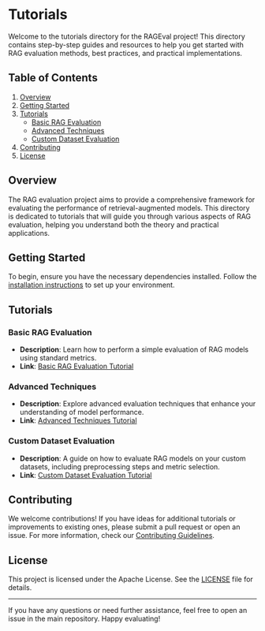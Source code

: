 # Tutorials

Welcome to the tutorials directory for the RAGEval project! This directory contains step-by-step guides and resources to help you get started with RAG evaluation methods, best practices, and practical implementations.


## Table of Contents

1. [Overview](#overview)
2. [Getting Started](#getting-started)
3. [Tutorials](#tutorials)
   - [Basic RAG Evaluation](#basic-rag-evaluation)
   - [Advanced Techniques](#advanced-techniques)
   - [Custom Dataset Evaluation](#custom-dataset-evaluation)
4. [Contributing](#contributing)
5. [License](#license)

## Overview

The RAG evaluation project aims to provide a comprehensive framework for evaluating the performance of retrieval-augmented models. This directory is dedicated to tutorials that will guide you through various aspects of RAG evaluation, helping you understand both the theory and practical applications.

## Getting Started

To begin, ensure you have the necessary dependencies installed. Follow the [installation instructions](../INSTALL.md) to set up your environment.

## Tutorials

### Basic RAG Evaluation

- **Description**: Learn how to perform a simple evaluation of RAG models using standard metrics.
- **Link**: [Basic RAG Evaluation Tutorial](basic_rag_evaluation.md)

### Advanced Techniques

- **Description**: Explore advanced evaluation techniques that enhance your understanding of model performance.
- **Link**: [Advanced Techniques Tutorial](advanced_techniques.md)

### Custom Dataset Evaluation

- **Description**: A guide on how to evaluate RAG models on your custom datasets, including preprocessing steps and metric selection.
- **Link**: [Custom Dataset Evaluation Tutorial](custom_dataset_evaluation.md)

## Contributing

We welcome contributions! If you have ideas for additional tutorials or improvements to existing ones, please submit a pull request or open an issue. For more information, check our [Contributing Guidelines](../CONTRIBUTING.md).

## License

This project is licensed under the Apache License. See the [LICENSE](../LICENSE) file for details.

---

If you have any questions or need further assistance, feel free to open an issue in the main repository. Happy evaluating!